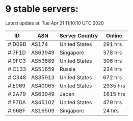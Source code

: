 # 9 stable servers:

Latest update at: Tue Apr 21 11:10:10 UTC 2020

| ID | ASN | Server Country | Online |
| -- | --- | -------------- | ------ |
| #.D09B | AS174 | United States | 291 hrs |
| #.7F1D | AS63949 | Singapore | 378 hrs |
| #.9FC3 | AS53889 | United States | 306 hrs |
| #.C133 | AS51659 | Russia | 234 hrs |
| #.C348 | AS35913 | United States | 672 hrs |
| #.E069 | AS40065 | United States | 2935 hrs |
| #.2A79 | AS63949 | Japan | 1615 hrs |
| #.F7DA | AS45102 | United States | 479 hrs |
| #.66BF | AS16509 | Singapore | 24 hrs |


